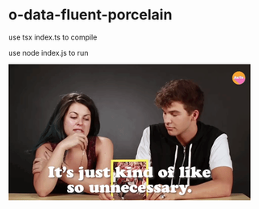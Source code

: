 # o-data-fluent-porcelain

use tsx index.ts to compile

use node index.js to run

![](unnecessary.gif)
